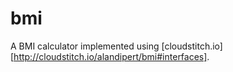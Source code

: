# bmi

A BMI calculator implemented using [cloudstitch.io][http://cloudstitch.io/alandipert/bmi#interfaces].
